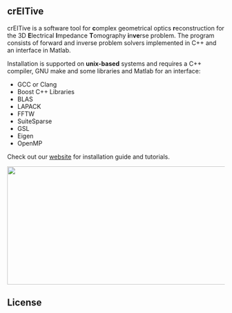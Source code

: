 ## crEITive
 <p>crEITive is a software tool for <strong>c</strong>omplex geometrical optics <strong>r</strong>econstruction for the 3D <strong>E</strong>lectrical <strong>I</strong>mpedance <strong>T</strong>omography <strong>i</strong>n<strong>ve</strong>rse problem. The program consists of forward and inverse problem solvers implemented in C++ and an interface in Matlab.</p>
 <p>Installation is supported on <strong>unix-based</strong> systems and requires a C++ compiler, GNU make and some libraries and Matlab for an interface:</p>
<ul>
<li>GCC or Clang</li>
<li>Boost C++ Libraries</li>
<li>BLAS</li>
<li>LAPACK</li>
<li>FFTW</li>
<li>SuiteSparse</li>
<li>GSL</li>
<li>Eigen</li>
<li>OpenMP</li>
</ul>
 Check out our <a href="https://creitive.compute.dtu.dk">website</a> for installation guide and tutorials. 
 <p align="center">
    <img class="aligncenter size-full wp-image-63" src="http://creitive.compute.dtu.dk/wp-content/uploads/2021/01/example_reconstruction.png" alt="" width="556" height="273" />
</p>
 </center>


## License
